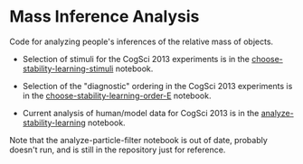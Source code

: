 Mass Inference Analysis
=======================

Code for analyzing people's inferences of the relative mass of objects.

* Selection of stimuli for the CogSci 2013 experiments is in the
  [choose-stability-learning-stimuli](http://nbviewer.ipython.org/urls/raw.github.com/jhamrick/mass-inference/master/analysis/choose-stability-learning-stimuli.ipynb)
  notebook.

* Selection of the "diagnostic" ordering in the CogSci 2013
  experiments is in the
  [choose-stability-learning-order-E](http://nbviewer.ipython.org/urls/raw.github.com/jhamrick/mass-inference/master/analysis/choose-stability-learning-order-E.ipynb)
  notebook.

* Current analysis of human/model data for CogSci 2013 is in the
  [analyze-stability-learning](http://nbviewer.ipython.org/urls/raw.github.com/jhamrick/mass-inference/master/analysis/analyze-stability-learning.ipynb)
  notebook.

Note that the analyze-particle-filter notebook is out of date,
probably doesn't run, and is still in the repository just for
reference.
